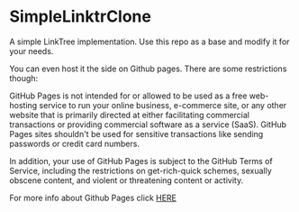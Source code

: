 # SimpleLinktrClone
A simple LinkTree implementation.  Use this repo as a base and modify it for your needs.

You can even host it the side on Github pages. There are some restrictions though:

GitHub Pages is not intended for or allowed to be used as a free web-hosting service to run your online business, e-commerce site, or any other website that is primarily directed at either facilitating commercial transactions or providing commercial software as a service (SaaS). GitHub Pages sites shouldn't be used for sensitive transactions like sending passwords or credit card numbers.

In addition, your use of GitHub Pages is subject to the GitHub Terms of Service, including the restrictions on get-rich-quick schemes, sexually obscene content, and violent or threatening content or activity.

For more info about Github Pages click <a href="https://docs.github.com/en/pages/getting-started-with-github-pages/about-github-pages">HERE</a>

